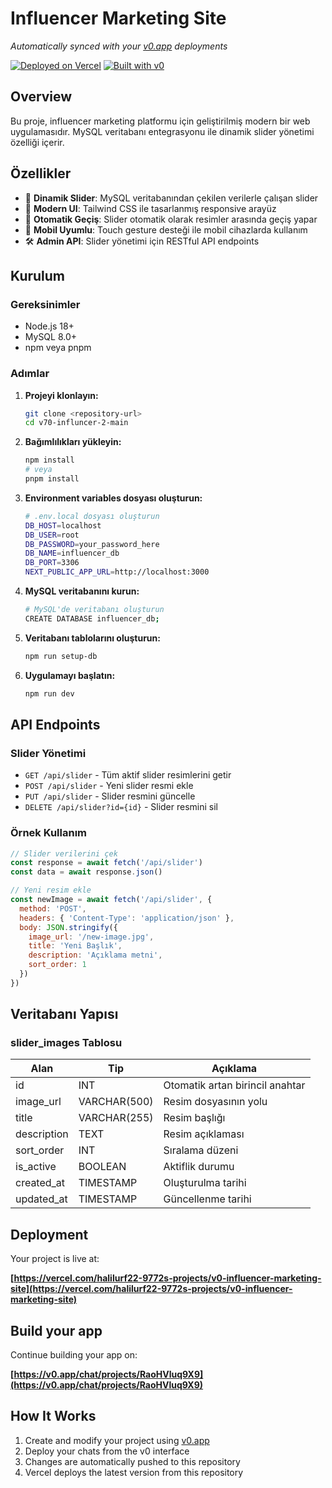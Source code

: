 # Influencer Marketing Site

*Automatically synced with your [v0.app](https://v0.app) deployments*

[![Deployed on Vercel](https://img.shields.io/badge/Deployed%20on-Vercel-black?style=for-the-badge&logo=vercel)](https://vercel.com/halilurf22-9772s-projects/v0-influencer-marketing-site)
[![Built with v0](https://img.shields.io/badge/Built%20with-v0.app-black?style=for-the-badge)](https://v0.app/chat/projects/RaoHVluq9X9)

## Overview

Bu proje, influencer marketing platformu için geliştirilmiş modern bir web uygulamasıdır. MySQL veritabanı entegrasyonu ile dinamik slider yönetimi özelliği içerir.

## Özellikler

- 🎯 **Dinamik Slider**: MySQL veritabanından çekilen verilerle çalışan slider
- 🎨 **Modern UI**: Tailwind CSS ile tasarlanmış responsive arayüz
- 🔄 **Otomatik Geçiş**: Slider otomatik olarak resimler arasında geçiş yapar
- 📱 **Mobil Uyumlu**: Touch gesture desteği ile mobil cihazlarda kullanım
- 🛠️ **Admin API**: Slider yönetimi için RESTful API endpoints

## Kurulum

### Gereksinimler

- Node.js 18+
- MySQL 8.0+
- npm veya pnpm

### Adımlar

1. **Projeyi klonlayın:**
   ```bash
   git clone <repository-url>
   cd v70-influncer-2-main
   ```

2. **Bağımlılıkları yükleyin:**
   ```bash
   npm install
   # veya
   pnpm install
   ```

3. **Environment variables dosyası oluşturun:**
   ```bash
   # .env.local dosyası oluşturun
   DB_HOST=localhost
   DB_USER=root
   DB_PASSWORD=your_password_here
   DB_NAME=influencer_db
   DB_PORT=3306
   NEXT_PUBLIC_APP_URL=http://localhost:3000
   ```

4. **MySQL veritabanını kurun:**
   ```bash
   # MySQL'de veritabanı oluşturun
   CREATE DATABASE influencer_db;
   ```

5. **Veritabanı tablolarını oluşturun:**
   ```bash
   npm run setup-db
   ```

6. **Uygulamayı başlatın:**
   ```bash
   npm run dev
   ```

## API Endpoints

### Slider Yönetimi

- `GET /api/slider` - Tüm aktif slider resimlerini getir
- `POST /api/slider` - Yeni slider resmi ekle
- `PUT /api/slider` - Slider resmini güncelle
- `DELETE /api/slider?id={id}` - Slider resmini sil

### Örnek Kullanım

```javascript
// Slider verilerini çek
const response = await fetch('/api/slider')
const data = await response.json()

// Yeni resim ekle
const newImage = await fetch('/api/slider', {
  method: 'POST',
  headers: { 'Content-Type': 'application/json' },
  body: JSON.stringify({
    image_url: '/new-image.jpg',
    title: 'Yeni Başlık',
    description: 'Açıklama metni',
    sort_order: 1
  })
})
```

## Veritabanı Yapısı

### slider_images Tablosu

| Alan | Tip | Açıklama |
|------|-----|----------|
| id | INT | Otomatik artan birincil anahtar |
| image_url | VARCHAR(500) | Resim dosyasının yolu |
| title | VARCHAR(255) | Resim başlığı |
| description | TEXT | Resim açıklaması |
| sort_order | INT | Sıralama düzeni |
| is_active | BOOLEAN | Aktiflik durumu |
| created_at | TIMESTAMP | Oluşturulma tarihi |
| updated_at | TIMESTAMP | Güncellenme tarihi |

## Deployment

Your project is live at:

**[https://vercel.com/halilurf22-9772s-projects/v0-influencer-marketing-site](https://vercel.com/halilurf22-9772s-projects/v0-influencer-marketing-site)**

## Build your app

Continue building your app on:

**[https://v0.app/chat/projects/RaoHVluq9X9](https://v0.app/chat/projects/RaoHVluq9X9)**

## How It Works

1. Create and modify your project using [v0.app](https://v0.app)
2. Deploy your chats from the v0 interface
3. Changes are automatically pushed to this repository
4. Vercel deploys the latest version from this repository
